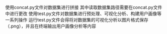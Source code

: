 使用concat.py文件对数据集进行拼接
其中读取数据集路径需要在concat.py文件中进行更改
使用test.py文件对数据集进行预处理、可视化分析、构建用户画像等一系列操作
运行test.py文件会得将对数据集的可视化分析以图片格式保存（.png），并且在终端输出用户画像分析等内容
